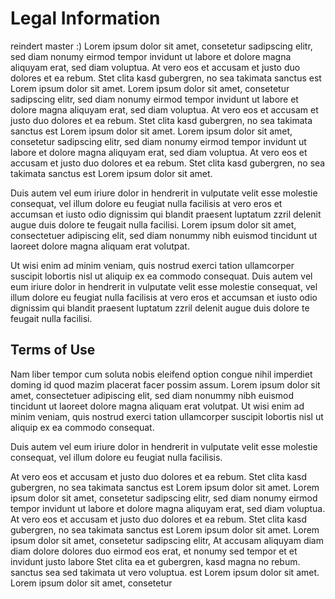 # Legal Information

reindert master :) Lorem ipsum dolor sit amet, consetetur sadipscing elitr, sed diam nonumy
eirmod tempor invidunt ut labore et dolore magna aliquyam erat, sed diam
voluptua. At vero eos et accusam et justo duo dolores et ea rebum. Stet
clita kasd gubergren, no sea takimata sanctus est Lorem ipsum dolor sit
amet. Lorem ipsum dolor sit amet, consetetur sadipscing elitr, sed diam
nonumy eirmod tempor invidunt ut labore et dolore magna aliquyam erat,
sed diam voluptua. At vero eos et accusam et justo duo dolores et ea
rebum. Stet clita kasd gubergren, no sea takimata sanctus est Lorem
ipsum dolor sit amet. Lorem ipsum dolor sit amet, consetetur sadipscing
elitr, sed diam nonumy eirmod tempor invidunt ut labore et dolore magna
aliquyam erat, sed diam voluptua. At vero eos et accusam et justo duo
dolores et ea rebum. Stet clita kasd gubergren, no sea takimata sanctus
est Lorem ipsum dolor sit amet.

Duis autem vel eum iriure dolor in hendrerit in vulputate velit esse
molestie consequat, vel illum dolore eu feugiat nulla facilisis at vero
eros et accumsan et iusto odio dignissim qui blandit praesent luptatum
zzril delenit augue duis dolore te feugait nulla facilisi. Lorem ipsum
dolor sit amet, consectetuer adipiscing elit, sed diam nonummy nibh
euismod tincidunt ut laoreet dolore magna aliquam erat volutpat.

Ut wisi enim ad minim veniam, quis nostrud exerci tation ullamcorper
suscipit lobortis nisl ut aliquip ex ea commodo consequat. Duis autem
vel eum iriure dolor in hendrerit in vulputate velit esse molestie
consequat, vel illum dolore eu feugiat nulla facilisis at vero eros et
accumsan et iusto odio dignissim qui blandit praesent luptatum zzril
delenit augue duis dolore te feugait nulla facilisi.

## Terms of Use

Nam liber tempor cum soluta nobis eleifend option congue nihil imperdiet
doming id quod mazim placerat facer possim assum. Lorem ipsum dolor sit
amet, consectetuer adipiscing elit, sed diam nonummy nibh euismod
tincidunt ut laoreet dolore magna aliquam erat volutpat. Ut wisi enim ad
minim veniam, quis nostrud exerci tation ullamcorper suscipit lobortis
nisl ut aliquip ex ea commodo consequat.

Duis autem vel eum iriure dolor in hendrerit in vulputate velit esse
molestie consequat, vel illum dolore eu feugiat nulla facilisis.

At vero eos et accusam et justo duo dolores et ea rebum. Stet clita kasd
gubergren, no sea takimata sanctus est Lorem ipsum dolor sit amet. Lorem
ipsum dolor sit amet, consetetur sadipscing elitr, sed diam nonumy
eirmod tempor invidunt ut labore et dolore magna aliquyam erat, sed diam
voluptua. At vero eos et accusam et justo duo dolores et ea rebum. Stet
clita kasd gubergren, no sea takimata sanctus est Lorem ipsum dolor sit
amet. Lorem ipsum dolor sit amet, consetetur sadipscing elitr, At
accusam aliquyam diam diam dolore dolores duo eirmod eos erat, et nonumy
sed tempor et et invidunt justo labore Stet clita ea et gubergren, kasd
magna no rebum. sanctus sea sed takimata ut vero voluptua. est Lorem
ipsum dolor sit amet. Lorem ipsum dolor sit amet, consetetur

